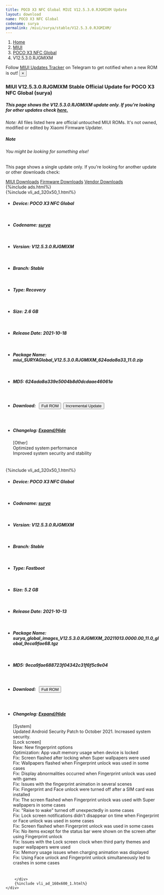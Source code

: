 ```yaml
---
title: POCO X3 NFC Global MIUI V12.5.3.0.RJGMIXM Update
layout: download
name: POCO X3 NFC Global
codename: surya
permalink: /miui/surya/stable/V12.5.3.0.RJGMIXM/
---
```

<nav aria-label="breadcrumb">
    <ol class="breadcrumb">
        <li class="breadcrumb-item"><a href="/">Home</a></li>
        <li class="breadcrumb-item"><a href="/miui/">MIUI</a></li>
        <li class="breadcrumb-item"><a href="/miui/surya/">POCO X3 NFC Global</a></li>
        <li class="breadcrumb-item active" aria-current="page">V12.5.3.0.RJGMIXM</li>
    </ol>
</nav>
<div class="alert alert-primary alert-dismissible fade show" role="alert">
    Follow <a href="https://t.me/MIUIUpdatesTracker" class="alert-link">MIUI Updates Tracker</a> on Telegram to get
    notified when a new ROM is out!
    <button type="button" class="close" data-dismiss="alert" aria-label="Close">
        <span aria-hidden="true">&times;</span>
    </button>
</div>
<div class="col-12 mx-auto">
    <h3 class="title bg-light p-2 rounded">MIUI V12.5.3.0.RJGMIXM Stable Official Update for POCO X3 NFC Global (surya)</h3>
    <h5>This page shows the V12.5.3.0.RJGMIXM update only. If you're looking for other updates check
        <a href="/miui/surya/">here.</a></h5>
    <p><i>Note: </i>All files listed here are official untouched MIUI ROMs.
        It's not owned, modified or edited by Xiaomi Firmware Updater.</p>
    <div class="card">
        <div class="card-body">
            <h5 class="card-title">Note</h5>
            <h6 class="card-subtitle mb-2 text-muted">You might be looking for something else!</h6>
            <p class="card-text">This page shows a single update only.
                If you're looking for another update or other downloads check:</p>
            <a href="/miui/" class="card-link">MIUI Downloads</a>
            <a href="/firmware/" class="card-link">Firmware Downloads</a>
            <a href="/vendor/" class="card-link">Vendor Downloads</a>
        </div>
    </div>
    {%include ads.html%}
    <div class="row justify-content-center">
        <div class="col-10" id="downloads">
                    <div class="card card-body">
            {%include vli_ad_320x50_1.html%}
            <ul class="list-unstyled">
                <li style="padding-bottom: 10px;">
                    <h5><b>Device: </b>POCO X3 NFC Global</h5>
                </li>
                <li style="padding-bottom: 10px;">
                    <h5><b>Codename: </b> <a href="/miui/surya/" target="_blank">surya</a> </h5>
                </li>
                <li style="padding-bottom: 10px;">
                    <h5><b>Version: </b>V12.5.3.0.RJGMIXM</h5>
                </li>
                <li style="padding-bottom: 10px;">
                    <h5><b>Branch: </b>Stable</h5>
                </li>
                <li style="padding-bottom: 10px;">
                    <h5><b>Type: </b>Recovery</h5>
                </li>
                <li style="padding-bottom: 10px;">
                    <h5><b>Size: </b>2.6 GB</h5>
                </li>
                <li style="padding-bottom: 10px;">
                    <h5><b>Release Date: </b>2021-10-18</h5>
                </li>
                <li style="padding-bottom: 10px;">
                    <h5><b>Package Name: </b><span id="filename" class="text-dark">miui_SURYAGlobal_V12.5.3.0.RJGMIXM_624ada8a33_11.0.zip</span></h5>
                </li>
                <li style="padding-bottom: 10px;">
                    <h5><b>MD5: </b><span id="md5" class="text-muted">624ada8a339e5004b8d0dcdaae46061a</span></h5>
                </li>
                <li style="padding-bottom: 10px;">
                    <h5><b>Download: </b><button type="button" id="download" class="btn btn-primary" style="margin: 7px;"
                            onclick="window.open('https://bigota.d.miui.com/V12.5.3.0.RJGMIXM/miui_SURYAGlobal_V12.5.3.0.RJGMIXM_624ada8a33_11.0.zip', '_blank');"><i class="fa fa-download"></i> Full ROM</button><button type="button" id="incremental_download" class="btn btn-warning" onclick="window.open('https://bigota.d.miui.com/V12.5.3.0.RJGMIXM/miui-blockota-surya_global-V12.5.1.0.RJGMIXM-V12.5.3.0.RJGMIXM-8a63c91d41-11.0.zip', '_blank');"><i class="fa fa-download"></i> Incremental Update</button></h5>
                </li>
                <li style="padding-bottom: 10px;">
                    <h5><b>Changelog: </b><a href="#surya_1_changelog" data-toggle="collapse" role="button"
                            aria-expanded="false" aria-controls="surya_1_changelog"> <i class="fa fa-arrow-down"
                                aria-hidden="true"></i> Expand/Hide</a></h5>
                    <div class="collapse" id="surya_1_changelog">
                        <p id="changelog_text">[Other]<br>Optimized system performance<br>Improved system security and stability</p>
                    </div>
                </li>
            </ul>
        </div>
        <div class="card card-body">
            {%include vli_ad_320x50_1.html%}
            <ul class="list-unstyled">
                <li style="padding-bottom: 10px;">
                    <h5><b>Device: </b>POCO X3 NFC Global</h5>
                </li>
                <li style="padding-bottom: 10px;">
                    <h5><b>Codename: </b> <a href="/miui/surya/" target="_blank">surya</a> </h5>
                </li>
                <li style="padding-bottom: 10px;">
                    <h5><b>Version: </b>V12.5.3.0.RJGMIXM</h5>
                </li>
                <li style="padding-bottom: 10px;">
                    <h5><b>Branch: </b>Stable</h5>
                </li>
                <li style="padding-bottom: 10px;">
                    <h5><b>Type: </b>Fastboot</h5>
                </li>
                <li style="padding-bottom: 10px;">
                    <h5><b>Size: </b>5.2 GB</h5>
                </li>
                <li style="padding-bottom: 10px;">
                    <h5><b>Release Date: </b>2021-10-13</h5>
                </li>
                <li style="padding-bottom: 10px;">
                    <h5><b>Package Name: </b><span id="filename" class="text-dark">surya_global_images_V12.5.3.0.RJGMIXM_20211013.0000.00_11.0_global_9eca9fae68.tgz</span></h5>
                </li>
                <li style="padding-bottom: 10px;">
                    <h5><b>MD5: </b><span id="md5" class="text-muted">9eca9fae688723f04342c31f6f5c9e04</span></h5>
                </li>
                <li style="padding-bottom: 10px;">
                    <h5><b>Download: </b><button type="button" id="download" class="btn btn-primary" style="margin: 7px;"
                            onclick="window.open('https://bigota.d.miui.com/V12.5.3.0.RJGMIXM/surya_global_images_V12.5.3.0.RJGMIXM_20211013.0000.00_11.0_global_9eca9fae68.tgz', '_blank');"><i class="fa fa-download"></i> Full ROM</button></h5>
                </li>
                <li style="padding-bottom: 10px;">
                    <h5><b>Changelog: </b><a href="#surya_2_changelog" data-toggle="collapse" role="button"
                            aria-expanded="false" aria-controls="surya_2_changelog"> <i class="fa fa-arrow-down"
                                aria-hidden="true"></i> Expand/Hide</a></h5>
                    <div class="collapse" id="surya_2_changelog">
                        <p id="changelog_text">[System]<br>Updated Android Security Patch to October 2021. Increased system security.<br>[Lock screen]<br>New: New fingerprint options<br>Optimization: App vault memory usage when device is locked<br>Fix: Screen flashed after locking when Super wallpapers were used<br>Fix: Wallpapers flashed when Fingerprint unlock was used in some cases<br>Fix: Display abnormalities occurred when Fingerprint unlock was used with games<br>Fix: Issues with the fingerprint animation in several scenes<br>Fix: Fingerprint and Face unlock were turned off after a SIM card was installed<br>Fix: The screen flashed when Fingerprint unlock was used with Super wallpapers in some cases<br>Fix: "Raise to wake" turned off unexpectedly in some cases<br>Fix: Lock screen notifications didn't disappear on time when Fingerprint or Face unlock was used in some cases<br>Fix: Screen flashed when Fingerprint unlock was used in some cases<br>Fix: No items except for the status bar were shown on the screen after using Fingerprint unlock<br>Fix: Issues with the Lock screen clock when third party themes and super wallpapers were used<br>Fix: Memory usage issues when charging animation was displayed<br>Fix: Using Face unlock and Fingerprint unlock simultaneously led to crashes in some cases</p>
                    </div>
                </li>
            </ul>
        </div>

        </div>
        {%include vli_ad_160x600_1.html%}
    </div>
</div>
